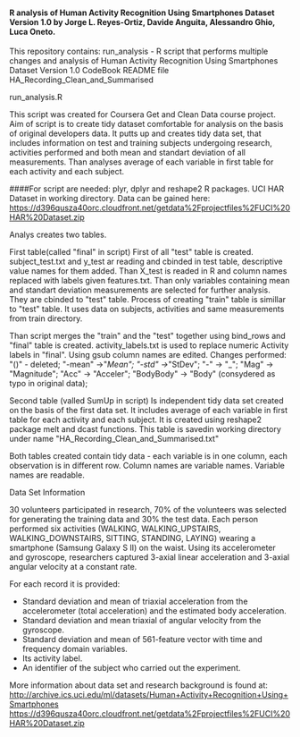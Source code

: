 #### R analysis of Human Activity Recognition Using Smartphones Dataset Version 1.0 by Jorge L. Reyes-Ortiz, Davide Anguita, Alessandro Ghio, Luca Oneto.

This repository contains:
 run_analysis - R script that performs multiple changes and     analysis of Human Activity Recognition Using Smartphones Dataset Version 1.0
CodeBook
 README file
 HA_Recording_Clean_and_Summarised

run_analysis.R

This script was created for Coursera Get and Clean Data course project.
Aim of script is to create tidy dataset comfortable for analysis on the basis of original developers data.
It putts up and creates tidy data set, that includes information on test and training subjects undergoing research, activities performed and both mean and standart deviation of all measurements. Than analyses average of each variable in first table for each activity and each subject. 

####For script are needed:
plyr, dplyr and reshape2 R packages.
UCI HAR Dataset in working directory. Data can be gained here: https://d396qusza40orc.cloudfront.net/getdata%2Fprojectfiles%2FUCI%20HAR%20Dataset.zip

Analys creates two tables.

First table(called "final" in script)
First of all "test" table is created.  subject_test.txt and y_test ar reading and cbinded in test table, descriptive value names for them added. Than X_test is readed in R and column names replaced with labels given features.txt. Than only variables containing mean and standart deviation measurements are selected for further analysis. They are cbinded to "test" table.
Process of creating "train" table is simillar to "test" table. It uses data on subjects, activities and same measurements from train directory.

Than script merges the "train" and the "test" together using bind_rows and "final" table is created.
activity_labels.txt is used to replace numeric Activity labels in "final".
Using gsub column names are edited. Changes performed:
 "()" - deleted;
 "-mean" ->"_Mean";
 "-std" ->_"StDev";
 "-" -> "_";
 "Mag" -> "Magnitude";
 "Acc" -> "Acceler";
 "BodyBody" -> "Body" (consydered as typo in original data);

Second table (valled SumUp in script)
Is independent tidy data set created on the basis of the first data set. It includes average of each variable in first table for each activity and each subject.
It is created using reshape2 package melt and dcast functions.
This table is savedin working directory under name "HA_Recording_Clean_and_Summarised.txt"

Both tables created contain tidy data - each variable is in one column, each observation is in different row. Column names are variable names. Variable names are readable.

Data Set Information

30 volunteers participated in research, 70% of the volunteers was selected for generating the training data and 30% the test data. 
Each person performed six activities (WALKING, WALKING_UPSTAIRS, WALKING_DOWNSTAIRS, SITTING, STANDING, LAYING) wearing a smartphone (Samsung Galaxy S II) on the waist. Using its  accelerometer and gyroscope, researchers captured 3-axial linear acceleration and 3-axial angular velocity at a constant rate.

For each record it is provided:
- Standard deviation and mean of triaxial acceleration from the accelerometer (total acceleration) and the estimated body acceleration.
- Standard deviation and mean triaxial of angular velocity from the gyroscope. 
- Standard deviation and mean of 561-feature vector with time and frequency domain variables. 
- Its activity label. 
- An identifier of the subject who carried out the experiment.

More information about data set and research background is found at:
http://archive.ics.uci.edu/ml/datasets/Human+Activity+Recognition+Using+Smartphones
https://d396qusza40orc.cloudfront.net/getdata%2Fprojectfiles%2FUCI%20HAR%20Dataset.zip

